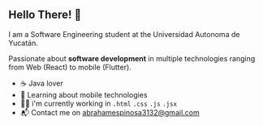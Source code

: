 ## Hello There! 👋

I am a Software Engineering student at the Universidad Autonoma de Yucatán. 

Passionate about **software development** in multiple technologies ranging from Web (React) to mobile (Flutter).

+ ☕ Java lover 
+ 🌱 Learning about mobile technologies
+ 👨‍💻 i'm currently working in `.html` `.css` `.js` `.jsx`
+ 📬 Contact me on abrahamespinosa3132@gmail.com

